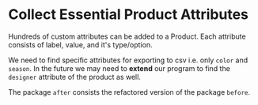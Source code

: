 # Collect Essential Product Attributes 
Hundreds of custom attributes can be added to a Product. Each attribute consists of label, value, and it's type/option.

We need to find specific attributes for exporting to csv i.e. only `color` and `season`. In the future we may need to **extend** our program to find the `designer` attribute of the product as well. 

The package `after` consists the refactored version of the package `before`.
